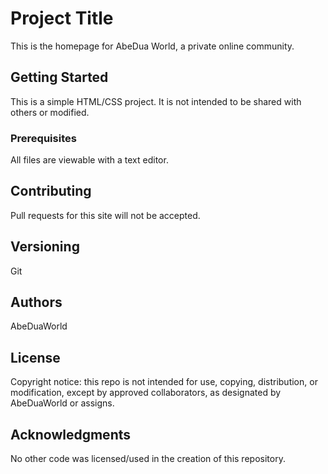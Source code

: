 # Project Title

This is the homepage for AbeDua World, a private online community. 

## Getting Started

This is a simple HTML/CSS project. It is not intended to be shared with others or modified.

### Prerequisites

All files are viewable with a text editor.

## Contributing

Pull requests for this site will not be accepted. 

## Versioning

Git

## Authors

AbeDuaWorld

## License

Copyright notice: this repo is not intended for use, copying, distribution, or modification, except by approved collaborators, as designated by AbeDuaWorld or assigns. 

## Acknowledgments

No other code was licensed/used in the creation of this repository. 
